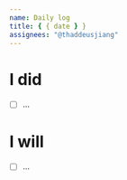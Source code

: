 ```yaml
---
name: Daily log
title: { { date } }
assignees: "@thaddeusjiang"
---
```


# I did

- [ ] ...

# I will

- [ ] ...
